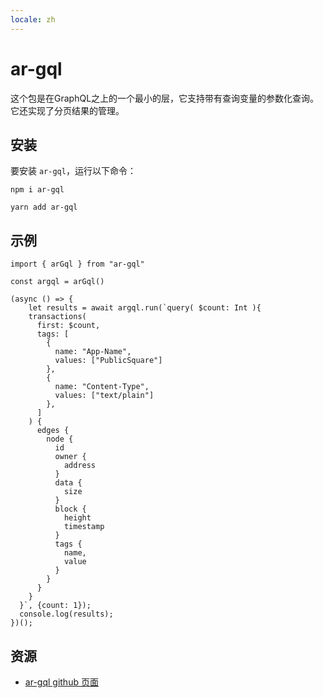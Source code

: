 ```yaml
---
locale: zh
---
```

# ar-gql
这个包是在GraphQL之上的一个最小的层，它支持带有查询变量的参数化查询。它还实现了分页结果的管理。

## 安装

要安装 `ar-gql`，运行以下命令：
<CodeGroup>
 <CodeGroupItem title="NPM">

```console:no-line-numbers
npm i ar-gql
```
 </CodeGroupItem>
 <CodeGroupItem title="YARN">

```console:no-line-numbers
yarn add ar-gql
```
  </CodeGroupItem>
</CodeGroup>

## 示例
```js:no-line-numbers
import { arGql } from "ar-gql"

const argql = arGql()

(async () => {
	let results = await argql.run(`query( $count: Int ){
    transactions(
      first: $count, 
      tags: [
        {
          name: "App-Name",
          values: ["PublicSquare"]
        },
        {
          name: "Content-Type",
          values: ["text/plain"]
        },
      ]
    ) {
      edges {
        node {
          id
          owner {
            address
          }
          data {
            size
          }
          block {
            height
            timestamp
          }
          tags {
            name,
            value
          }
        }
      }
    }
  }`, {count: 1});
  console.log(results);
})();
```

## 资源
* [ar-gql github 页面](https://github.com/johnletey/arGql)